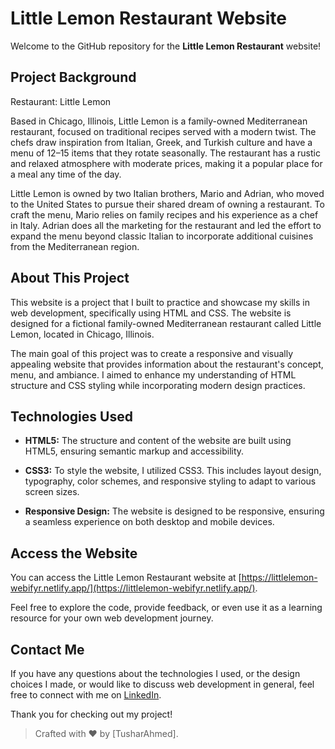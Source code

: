 # Little Lemon Restaurant Website

Welcome to the GitHub repository for the **Little Lemon Restaurant** website!


## Project Background

Restaurant: Little Lemon  

Based in Chicago, Illinois, Little Lemon is a family-owned Mediterranean restaurant, focused on traditional recipes served with a modern twist. The chefs draw inspiration from Italian, Greek, and Turkish culture and have a menu of 12–15 items that they rotate seasonally. The restaurant has a rustic and relaxed atmosphere with moderate prices, making it a popular place for a meal any time of the day.

Little Lemon is owned by two Italian brothers, Mario and Adrian, who moved to the United States to pursue their shared dream of owning a restaurant. To craft the menu, Mario relies on family recipes and his experience as a chef in Italy. Adrian does all the marketing for the restaurant and led the effort to expand the menu beyond classic Italian to incorporate additional cuisines from the Mediterranean region.



## About This Project

This website is a project that I built to practice and showcase my skills in web development, specifically using HTML and CSS. The website is designed for a fictional family-owned Mediterranean restaurant called Little Lemon, located in Chicago, Illinois.

The main goal of this project was to create a responsive and visually appealing website that provides information about the restaurant's concept, menu, and ambiance. I aimed to enhance my understanding of HTML structure and CSS styling while incorporating modern design practices.

## Technologies Used

- **HTML5:** The structure and content of the website are built using HTML5, ensuring semantic markup and accessibility.

- **CSS3:** To style the website, I utilized CSS3. This includes layout design, typography, color schemes, and responsive styling to adapt to various screen sizes.

- **Responsive Design:** The website is designed to be responsive, ensuring a seamless experience on both desktop and mobile devices.


## Access the Website

You can access the Little Lemon Restaurant website at [https://littlelemon-webifyr.netlify.app/](https://littlelemon-webifyr.netlify.app/).



Feel free to explore the code, provide feedback, or even use it as a learning resource for your own web development journey.

## Contact Me

If you have any questions about the technologies I used, or the design choices I made, or would like to discuss web development in general, feel free to connect with me on [LinkedIn](https://www.linkedin.com/in/tusharpatowary/).

Thank you for checking out my project!

> Crafted with ❤ by [TusharAhmed].
